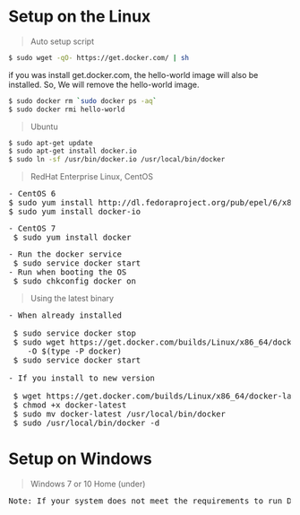 # Setup on the Linux

> Auto setup script

```sh
$ sudo wget -qO- https://get.docker.com/ | sh
```

if you was install get.docker.com, the hello-world image will also be installed.
So, We will remove the hello-world image.

```sh
$ sudo docker rm `sudo docker ps -aq`
$ sudo docker rmi hello-world
```

> Ubuntu

```sh
$ sudo apt-get update
$ sudo apt-get install docker.io
$ sudo ln -sf /usr/bin/docker.io /usr/local/bin/docker
```

> RedHat Enterprise Linux, CentOS

<pre>- CentOS 6
$ sudo yum install http://dl.fedoraproject.org/pub/epel/6/x86_64/epel-release-6-8.noarch.rpm
$ sudo yum install docker-io
</pre>
<pre>- CentOS 7
&nbsp;$ sudo yum install docker
</pre>
<pre>- Run the docker service
&nbsp;$ sudo service docker start
- Run when booting the OS
&nbsp;$ sudo chkconfig docker on
</pre>

> Using the latest binary

<pre>- When already installed

&nbsp;$ sudo service docker stop
&nbsp;$ sudo wget https://get.docker.com/builds/Linux/x86_64/docker-latest \
    -O $(type -P docker)
&nbsp;$ sudo service docker start

- If you install to new version
  
&nbsp;$ wget https://get.docker.com/builds/Linux/x86_64/docker-latest
&nbsp;$ chmod +x docker-latest
&nbsp;$ sudo mv docker-latest /usr/local/bin/docker
&nbsp;$ sudo /usr/local/bin/docker -d 
</pre>

# Setup on Windows

> Windows 7 or 10 Home (under)

<pre>
Note: If your system does not meet the requirements to run Docker for Windows, you can install Docker Toolbox, which uses Oracle Virtual Box instead of Hyper-V.
</pre>
